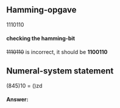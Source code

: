 ## Hamming-opgave

1110110

#### checking the hamming-bit

~~1110110~~ is incorrect, it should be **1100110**

## Numeral-system statement
(845)10 = ()zd

#### Answer:
